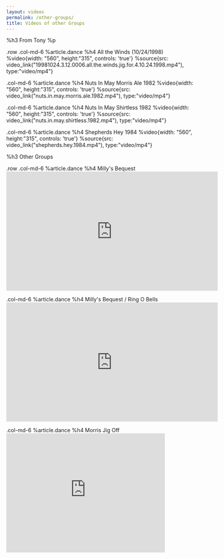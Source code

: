 ```yaml
---
layout: videos
permalink: /other-groups/
title: Videos of other Groups
---
```


%h3 From Tony
%p

.row
  .col-md-6
    %article.dance
      %h4 All the Winds (10/24/1998)
      %video{width: "560", height:"315", controls: 'true'}
        %source{src: video_link("19981024.3.12.0006.all.the.winds.jig.for.4.10.24.1998.mp4"), type:"video/mp4"}

  .col-md-6
    %article.dance
      %h4 Nuts In May Morris Ale 1982
      %video{width: "560", height:"315", controls: 'true'}
        %source{src: video_link("nuts.in.may.morris.ale.1982.mp4"), type:"video/mp4"}

  .col-md-6
    %article.dance
      %h4 Nuts In May Shirtless 1982
      %video{width: "560", height:"315", controls: 'true'}
        %source{src: video_link("nuts.in.may.shirtless.1982.mp4"), type:"video/mp4"}

  .col-md-6
    %article.dance
      %h4 Shepherds Hey 1984
      %video{width: "560", height:"315", controls: 'true'}
        %source{src: video_link("shepherds.hey.1984.mp4"), type:"video/mp4"}


%h3 Other Groups

.row
  .col-md-6
    %article.dance
      %h4 Milly's Bequest
      <iframe width="560" height="315" src="https://www.youtube.com/embed/o7A8TgfVGzg?list=PLwvo9nXgfB7YNLcNQX3hSz3YN2fsmk3hr" frameborder="0" allowfullscreen></iframe>

  .col-md-6
    %article.dance
      %h4 Milly's Bequest / Ring O Bells
      <iframe width="560" height="315" src="https://www.youtube.com/embed/4n0A2cEdsIE?list=PLwvo9nXgfB7YNLcNQX3hSz3YN2fsmk3hr" frameborder="0" allowfullscreen></iframe>

  .col-md-6
    %article.dance
      %h4 Morris Jig Off
      <iframe width="420" height="315" src="https://www.youtube.com/embed/HHLHdhYx06E" frameborder="0" allowfullscreen></iframe>
